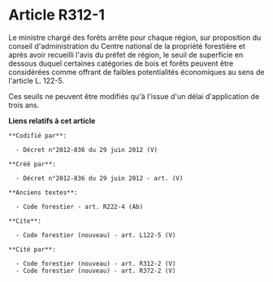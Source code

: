 # Article R312-1

Le ministre chargé des forêts arrête pour chaque région, sur proposition du conseil d'administration du Centre national de la
propriété forestière et après avoir recueilli l'avis du préfet de région, le seuil de superficie en dessous duquel certaines
catégories de bois et forêts peuvent être considérées comme offrant de faibles potentialités économiques au sens de l'article
L. 122-5.

Ces seuils ne peuvent être modifiés qu'à l'issue d'un délai d'application de trois ans.

**Liens relatifs à cet article**

	**Codifié par**:

	  - Décret n°2012-836 du 29 juin 2012 (V)

	**Créé par**:

	  - Décret n°2012-836 du 29 juin 2012 - art. (V)

	**Anciens textes**:

	  - Code forestier - art. R222-4 (Ab)

	**Cite**:

	  - Code forestier (nouveau) - art. L122-5 (V)

	**Cité par**:

	  - Code forestier (nouveau) - art. R312-2 (V)
	  - Code forestier (nouveau) - art. R372-2 (V)
